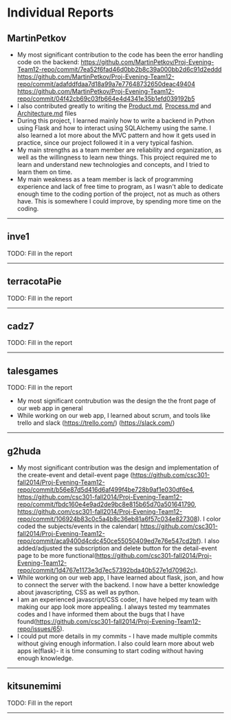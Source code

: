 # Individual Reports
## MartinPetkov

 * My most significant contribution to the code has been the error handling code on the backend:
    https://github.com/MartinPetkov/Proj-Evening-Team12-repo/commit/7ea52f6fad46d0bb2b8c39a000bb2d6c91d2eddd
    https://github.com/MartinPetkov/Proj-Evening-Team12-repo/commit/adafddfdaa7d18a99a7e77648732650deac49404
    https://github.com/MartinPetkov/Proj-Evening-Team12-repo/commit/04f42cb69c03fb664e4d4341e35b1efd039192b5
 * I also contributed greatly to writing the [Product.md](https://github.com/csc301-fall2014/Proj-Evening-Team12-repo/commit/9c2888e2164c5ae3f3f237e83a9f04202b812f81), [Process.md](https://github.com/csc301-fall2014/Proj-Evening-Team12-repo/commit/b80f43e508a70a40991a44244e1e4024edab109d) and [Architecture.md](https://github.com/csc301-fall2014/Proj-Evening-Team12-repo/commit/1ee107aa97a1f9ed2b61034160e4846417c0e80a) files
 * During this project, I learned mainly how to write a backend in Python using Flask and how to interact using SQLAlchemy using the same. I also learned a lot more about the MVC pattern and how it gets used in practice, since our project followed it in a very typical fashion.
 * My main strengths as a team member are reliability and organization, as well as the willingness to learn new things. This project required me to learn and understand new technologies and concepts, and I tried to learn them on time.
 * My main weakness as a team member is lack of programming experience and lack of free time to program, as I wasn't able to dedicate enough time to the coding portion of the project, not as much as others have. This is somewhere I could improve, by spending more time on the coding.

----

## inve1

TODO: Fill in the report


----

## terracotaPie

TODO: Fill in the report


----

## cadz7

TODO: Fill in the report


----

## talesgames

TODO: Fill in the report
 * My most significant contrubution was the design the the front page of our web app in general
 * While working on our web app, I learned about scrum, and tools like trello and slack (https://trello.com/) (https://slack.com/)

----

## g2huda

* My most significant contribution was the design and implementation of the create-event and detail-event page
(https://github.com/csc301-fall2014/Proj-Evening-Team12-repo/commit/b56e87d5d416d6af499f4be728b9af1e030df6e4, https://github.com/csc301-fall2014/Proj-Evening-Team12-repo/commit/fbdc160e4e9ad2de9bc8e815b65d70a501641790, https://github.com/csc301-fall2014/Proj-Evening-Team12-repo/commit/106924b83c0c5a4b8c36eb81a6f57c034e827308). I color coded the subjects/events in the calendar( https://github.com/csc301-fall2014/Proj-Evening-Team12-repo/commit/aca9400d4cdc450ce55050409ed7e76e547cd2bf). I also added/adjusted the subscription and delete button for the detail-event page to be more functional(https://github.com/csc301-fall2014/Proj-Evening-Team12-repo/commit/1d4767e1173e3d7ec57392bda40b527e1d70962c).
* While working on our web app, I have learned about flask, json, and how to connect the server with the backend. I now have a better knowledge about javascripting, CSS as well as python.
* I am an experienced javascript/CSS coder, I have helped my team with making our app look more appealing. I always tested my teammates codes and I have informed them about the bugs that I have found(https://github.com/csc301-fall2014/Proj-Evening-Team12-repo/issues/65).
* I could put more details in my commits - I have made multiple commits without giving enough information. I also could learn more about web apps ie(flask)- it is time consuming to start coding without having enough knowledge.

----

## kitsunemimi

TODO: Fill in the report


----
